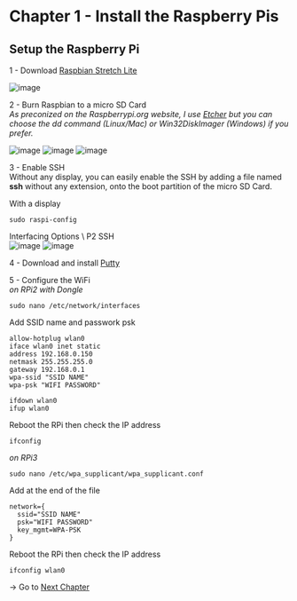 # Chapter 1 - Install the Raspberry Pis


## Setup the Raspberry Pi

1 - Download [Raspbian Stretch Lite](https://www.raspberrypi.org/downloads/raspbian/)

![image](https://github.com/estelle-a/ServerlessConf2018-Workshop-OpenFaas/blob/master/images/01-001.jpg)

2 - Burn Raspbian to a micro SD Card  
_As preconized on the Raspberrypi.org website, I use [Etcher](https://etcher.io/) but you can choose the dd command (Linux/Mac) or Win32DiskImager (Windows) if you prefer._

![image](https://github.com/estelle-a/ServerlessConf2018-Workshop-OpenFaas/blob/master/images/01-002.jpg)
![image](https://github.com/estelle-a/ServerlessConf2018-Workshop-OpenFaas/blob/master/images/01-003.jpg)
![image](https://github.com/estelle-a/ServerlessConf2018-Workshop-OpenFaas/blob/master/images/01-004.jpg)

3 - Enable SSH  
Without any display, you can easily enable the SSH by adding a file named **ssh** without any extension, onto the boot partition of the micro SD Card.

With a display
```
sudo raspi-config
```
Interfacing Options \ P2 SSH  
![image](https://github.com/estelle-a/ServerlessConf2018-Workshop-OpenFaas/blob/master/images/01-005.jpg)
![image](https://github.com/estelle-a/ServerlessConf2018-Workshop-OpenFaas/blob/master/images/01-006.jpg)

4 - Download and install [Putty](https://www.putty.org/)

5 - Configure the WiFi  
_on RPi2 with Dongle_  
```
sudo nano /etc/network/interfaces
```
Add SSID name and passwork psk
```
allow-hotplug wlan0
iface wlan0 inet static
address 192.168.0.150
netmask 255.255.255.0
gateway 192.168.0.1
wpa-ssid "SSID NAME"
wpa-psk "WIFI PASSWORD"

ifdown wlan0
ifup wlan0
```
Reboot the RPi then check the IP address  
```
ifconfig
```

_on RPi3_
```
sudo nano /etc/wpa_supplicant/wpa_supplicant.conf
```
Add at the end of the file  
```
network={
  ssid="SSID NAME"
  psk="WIFI PASSWORD"
  key_mgmt=WPA-PSK
}
```
Reboot the RPi then check the IP address  
```
ifconfig wlan0
```


-> Go to [Next Chapter](https://github.com/estelle-a/ServerlessConf2018-Workshop-OpenFaas/blob/master/02-Setup-network.md)
